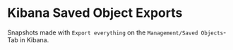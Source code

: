 # Kibana Saved Object Exports

Snapshots made with `Export everything` on the `Management/Saved Objects`-Tab in Kibana.
